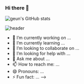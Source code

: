 ### Hi there 👋
![geun's GitHub stats](https://github-readme-stats.vercel.app/api?username=geun-hyoung&show_icons=true&theme=shadow_blue )

![header](https://capsule-render.vercel.app/api?type=wave&color=auto&height=300&section=header&text=capsule%20render&fontSize=90)



- 🔭 I’m currently working on ...
- 🌱 I’m currently learning ...
- 👯 I’m looking to collaborate on ...
- 🤔 I’m looking for help with ...
- 💬 Ask me about ...
- 📫 How to reach me: ...
- 😄 Pronouns: ...
- ⚡ Fun fact: ...
-->

